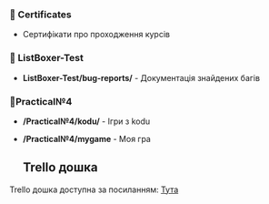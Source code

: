 ### 📁 Certificates
- Сертифікати про проходження курсів

### 📁 ListBoxer-Test
- **ListBoxer-Test/bug-reports/** - Документація знайдених багів
### 📁Practical№4
- **/Practical№4/kodu/** - Ігри з kodu
- **/Practical№4/mygame** - Моя гра

  ## Trello дошка
Trello дошка доступна за посиланням:
[Тута](https://trello.com/invite/b/678fd5faadfc682bbc980d9d/ATTI47f660b404a54a0e3302683fc2875c90ADB6A40D/моя-доска-trello)
